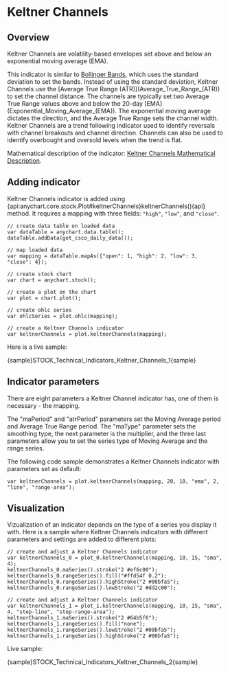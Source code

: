 # Keltner Channels

## Overview

Keltner Channels are volatility-based envelopes set above and below an exponential moving average (EMA).

This indicator is similar to [Bollinger Bands](Bollinger_Bands), which uses the standard deviation to set the bands. Instead of using the standard deviation, Keltner Channels use the [Average True Range (ATR)](Average\_True\_Range\_(ATR\)) to set the channel distance. The channels are typically set two Average True Range values above and below the 20-day [EMA](Exponential_Moving_Average_(EMA\)). The exponential moving average dictates  the direction, and the Average True Range sets the channel width. Keltner Channels are a trend following indicator used to identify reversals with channel breakouts and channel direction. Channels can also be used to identify overbought and oversold levels when the trend is flat.

Mathematical description of the indicator: [Keltner Channels Mathematical Description](Mathematical_Description#keltner_channels).

## Adding indicator

Keltner Channels indicator is added using {api:anychart.core.stock.Plot#keltnerChannels}keltnerChannels(){api} method. It requires a mapping with three fields: `"high"`, `"low"`, and `"close"`.

```
// create data table on loaded data
var dataTable = anychart.data.table();
dataTable.addData(get_csco_daily_data());

// map loaded data
var mapping = dataTable.mapAs({"open": 1, "high": 2, "low": 3, "close": 4});

// create stock chart
var chart = anychart.stock();

// create a plot on the chart
var plot = chart.plot();

// create ohlc series
var ohlcSeries = plot.ohlc(mapping);

// create a Keltner Channels indicator
var keltnerChannels = plot.keltnerChannels(mapping);
```

Here is a live sample:

{sample}STOCK\_Technical\_Indicators\_Keltner\_Channels\_1{sample}

## Indicator parameters

There are eight parameters a Keltner Channel indicator has, one of them is necessary - the mapping.

The "maPeriod" and "atrPeriod" parameters set the Moving Average period and Average True Range period. The "maType" parameter sets the smoothing type, the next parameter is the multiplier, and the three last parameters allow you to set the series type of Moving Average and the range series.

The following code sample demonstrates a Keltner Channels indicator with parameters set as default:

```
var keltnerChannels = plot.keltnerChannels(mapping, 20, 10, "ema", 2, "line", "range-area");
```

## Visualization

Vizualization of an indicator depends on the type of a series you display it with. Here is a sample where Keltner Channels indicators with different parameters and settings are added to different plots:

```
// create and adjust a Keltner Channels indicator
var keltnerChannels_0 = plot_0.keltnerChannels(mapping, 10, 15, "sma", 4);
keltnerChannels_0.maSeries().stroke("2 #ef6c00");
keltnerChannels_0.rangeSeries().fill("#ffd54f 0.2");
keltnerChannels_0.rangeSeries().highStroke("2 #00bfa5");
keltnerChannels_0.rangeSeries().lowStroke("2 #dd2c00");

// create and adjust a Keltner Channels indicator
var keltnerChannels_1 = plot_1.keltnerChannels(mapping, 10, 15, "sma", 4, "step-line", "step-range-area");
keltnerChannels_1.maSeries().stroke("2 #64b5f6");
keltnerChannels_1.rangeSeries().fill("none");
keltnerChannels_1.rangeSeries().lowStroke("2 #00bfa5");
keltnerChannels_1.rangeSeries().highStroke("2 #00bfa5");
```

Live sample:

{sample}STOCK\_Technical\_Indicators\_Keltner\_Channels\_2{sample}
